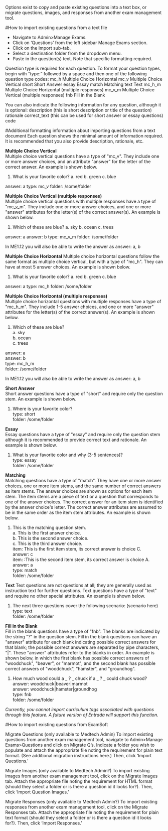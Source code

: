 Options exist to copy and paste existing questions into a text box, or migrate questions, images, and responses from another exam management tool.

#How to import existing questions from a text file
* Navigate to Admin>Manage Exams.
* Click on ‘Questions’ from the left sidebar Manage Exams section.
* Click on the Import sub-tab.
* Select a destination folder from the dropdown menu.
* Paste in the question(s) text.
Note that specific formatting required.

Question type is required for each question.  To format your question types, begin with “type:” followed by a space and then one of the following question type codes:
mc_h Multiple Choice Horizontal
mc_v Multiple Choice Vertical
short Short Answer
essay Essay
match Matching
text Text
mc_h_m Multiple Choice Horizontal (multiple responses)
mc_v_m Multiple Choice Vertical (multiple responses)
fnb Fill in the Blank

You can also indicate the following information for any question, although it is optional:
description (this is short description or title of the question)
rationale
correct_text (this can be used for short answer or essay questions)
code  

#Additional formatting information about importing questions from a text document
Each question shows the minimal amount of information required.  It is recommended that you also provide description, rationale, etc.

**Multiple Choice Vertical**  
Multiple choice vertical questions have a type of "mc_v". They include one or more answer choices, and an attribute "answer" for the letter of the correct answer. An example is shown below.

1. What is your favorite color?
a. red
b. green
c. blue

answer: a
type: mc_v
folder: /some/folder

**Multiple Choice Vertical (multiple responses)**    
Multiple choice vertical questions with multiple responses have a type of "mc_v_m". They include one or more answer choices, and one or more "answer" attributes for the letter(s) of the correct answer(s). An example is shown below.

1. Which of these are blue?
a. sky
b. ocean
c. trees

answer: a
answer: b
type: mc_v_m
folder: /some/folder

In ME1.12 you will also be able to write the answer as answer: a, b

**Multiple Choice Horizontal**
Multiple choice horizontal questions follow the same format as multiple choice vertical, but with a type of "mc_h". They can have at most 5 answer choices. An example is shown below.

1. What is your favorite color?
a. red
b. green
c. blue


answer: a
type: mc_h
folder: /some/folder

**Multiple Choice Horizontal (multiple responses)**  
Multiple choice horizontal questions with multiple responses have a type of "mc_h_m". They include 1-5 answer choices, and one or more "answer" attributes for the letter(s) of the correct answer(s). An example is shown below.

1. Which of these are blue?  
a. sky  
b. ocean  
c. trees  

answer: a  
answer: b  
type: mc_h_m  
folder: /some/folder

In ME1.12 you will also be able to write the answer as answer: a, b

**Short Answer**  
Short answer questions have a type of "short" and require only the question stem. An example is shown below.

1. Where is your favorite color?  
type: short  
folder: /some/folder  

**Essay**  
Essay questions have a type of "essay" and require only the question stem although it is recommended to provide correct text and rationale. An example is shown below.

1. What is your favorite color and why (3-5 sentences)?  
type: essay  
folder: /some/folder  

**Matching**  
Matching questions have a type of "match". They have one or more answer choices, one or more item stems, and the same number of correct answers as item stems. The answer choices are shown as options for each item stem. The item stems are a piece of text or a question that corresponds to one of the answer choices. The correct answer for an item stem is identified by the answer choice's letter. The correct answer attributes are assumed to be in the same order as the item stem attributes. An example is shown below.

1. This is the matching question stem.  
a. This is the first answer choice.  
b. This is the second answer choice.  
c. This is the third answer choice.  
item: This is the first item stem, its correct answer is choice C.  
answer: c  
item: :This is the second item stem, its correct answer is choice A.  
answer: a  
type: match  
folder: /some/folder  

**Text**
Text questions are not questions at all; they are generally used as instruction text for further questions. Text questions have a type of "text" and require no other special attributes. An example is shown below.

1. The next three questions cover the following scenario: (scenario here)  
type: text  
folder: /some/folder  

**Fill in the Blank**  			
Fill in the blank questions have a type of "fnb". The blanks are indicated by the string "_?_" in the question stem. Fill in the blank questions can have an "answer" attribute for each blank indicating possible correct answers for that blank; the possible correct answers are separated by pipe characters, "|". These "answer" attributes refer to the blanks in order. An example is shown below, in which the first blank has possible correct answers of "woodchuck", "beaver", or "marmot", and the second blank has possible correct answers of "woodchuck", "hamster", and "groundhog".

1. How much wood could a _ ? _ chuck if a _ ? _ could chuck wood?  
answer: woodchuck|beaver|marmot  
answer: woodchuck|hamster|groundhog  
type: fnb  
folder: /some/folder  

*Currently, you cannot import curriculum tags associated with questions through this feature.  A future version of Entrada will support this function.*

#How to import existing questions from ExamSoft

Migrate Questions (only available to Medtech Admin)
To import existing questions from another exam management tool, navigate to Admin>Manage Exams>Questions and click on Migrate Q’s. Indicate a folder you wish to populate and attach the appropriate file noting the requirement for plain text format.  (See additional migration instructions here.) Then, click ‘Import Questions.’

Migrate Images (only available to Medtech Admin?)
To import existing images from another exam management tool, click on the Migrate Images tab. Attach the appropriate file noting the requirement for HTML format (should they select a folder or is there a question id it looks for?).  Then, click ‘Import Question Images.’

Migrate Responses (only available to Medtech Admin?)
To import existing responses from another exam management tool, click on the Migrate Responses tab. Attach the appropriate file noting the requirement for plain text format (should they select a folder or is there a question id it looks for?).  Then, click ‘Import Responses.’
